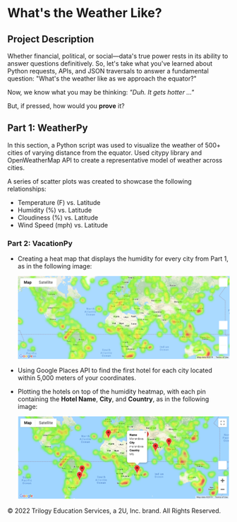 # What's the Weather Like?

## Project Description

Whether financial, political, or social&mdash;data's true power rests in its ability to answer questions definitively. So, let's take what you've learned about Python requests, APIs, and JSON traversals to answer a fundamental question: "What's the weather like as we approach the equator?"

Now, we know what you may be thinking: _"Duh. It gets hotter ..."_

But, if pressed, how would you **prove** it?

## Part 1: WeatherPy

In this section, a Python script was used to visualize the weather of 500+ cities of varying distance from the equator. 
Used citypy library and OpenWeatherMap API to create a representative model of weather across cities.

A series of scatter plots was created to showcase the following relationships:

* Temperature (F) vs. Latitude
* Humidity (%) vs. Latitude
* Cloudiness (%) vs. Latitude
* Wind Speed (mph) vs. Latitude

### Part 2: VacationPy

* Creating a heat map that displays the humidity for every city from Part 1, as in the following image:

  ![heatmap](Images/heatmap.png)

* Using Google Places API to find the first hotel for each city located within 5,000 meters of your coordinates.

* Plotting the hotels on top of the humidity heatmap, with each pin containing the **Hotel Name**, **City**, and **Country**, as in the following image:

  ![hotel map](Images/hotel_map.png)


© 2022 Trilogy Education Services, a 2U, Inc. brand. All Rights Reserved.
